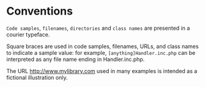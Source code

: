 # Conventions

`Code samples`, `filenames`, `directories` and `class names` are presented in a courier typeface.

Square braces are used in code samples, filenames, URLs, and class names to indicate a sample value: for example, `[anything]Handler.inc.php` can be interpreted as any file name ending in Handler.inc.php.

The URL http://www.mylibrary.com used in many examples is intended as a fictional illustration only.